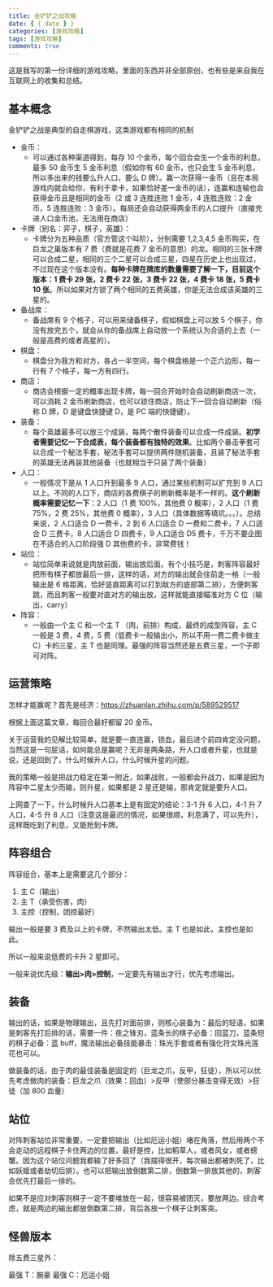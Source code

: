 ```yaml
---
title: 金铲铲之战攻略
date: { { date } }
categories: [游戏攻略]
tags: [游戏攻略]
comments: true
---
```


这是我写的第一份详细的游戏攻略，里面的东西并非全部原创，也有些是来自我在互联网上的收集和总结。

## 基本概念

金铲铲之战是典型的自走棋游戏，这类游戏都有相同的机制

<!-- more -->

- 金币：
  - 可以通过各种渠道得到，每存 10 个金币，每个回合会生一个金币的利息，最多 50 金币生 5 金币利息（假如你有 60 金币，也只会生 5 金币利息，所以多出来的钱要么升人口，要么 D 牌）。赢一次获得一金币（且在本局游戏内就会给你，有利于拿卡，如果恰好差一金币的话），连赢和连输也会获得金币且是相同的金币（2 或 3 连胜连败 1 金币，4 连胜连败：2 金币，5 连胜连败：3 金币）。每局还会自动获得两金币的人口提升（直接充进人口金币池，无法用在商店）
- 卡牌（别名：弈子，棋子，英雄）：
  - 卡牌分为五种品质（官方管这个叫阶），分别需要 1,2,3,4,5 金币购买，在巨龙之巢版本有 7 费（费就是花费 7 金币的意思）的龙。相同的三张卡牌可以合成二星，相同的三个二星可以合成三星，四星在历史上也出现过，不过现在这个版本没有。**每种卡牌在牌库的数量需要了解一下，目前这个版本：1 费卡 29 张，2 费卡 22 张，3 费卡 22 张，4 费卡 18 张，5 费卡 10 张**。所以如果对方锁了两个相同的五费英雄，你是无法合成该英雄的三星的。
- 备战席：
  - 备战席有 9 个格子，可以用来储备棋子，假如棋盘上可以放 5 个棋子，你没有放完五个，就会从你的备战席上自动放一个系统认为合适的上去（一般是高费的或者高星的）。
- 棋盘：
  - 棋盘分为我方和对方，各占一半空间，每个棋盘格是一个正六边形，每一行有 7 个格子，每一方有四行。
- 商店：
  - 商店会根据一定的概率出现卡牌，每一回合开始时会自动刷新商店一次，可以消耗 2 金币刷新商店，也可以锁住商店，防止下一回合自动刷新（俗称 D 牌，D 是键盘快捷键 D，是 PC 端的快捷键）。
- 装备：
  - 每个英雄最多可以放三个成装，每两个散件装备可以合成一件成装。**初学者需要记忆一下合成表，每个装备都有独特的效果**。比如两个暴击拳套可以合成一个秘法手套，秘法手套可以提供两件随机装备，且装了秘法手套的英雄无法再装其他装备（也就相当于只装了两个装备）
- 人口：
  - 一般情况下是从 1 人口升到最多 9 人口，通过某些机制可以扩充到 9 人口以上。不同的人口下，商店的各费棋子的刷新概率是不一样的。**这个刷新概率需要记忆一下**：2 人口（1 费 100%，其他费 0 概率），2 人口（1 费 75%，2 费 25%，其他费 0 概率），3 人口（具体数据等填坑。。。）。总结来说，2 人口适合 D 一费卡，2 到 6 人口适合 D 一费和二费卡，7 人口适合 D 三费卡，8 人口适合 D 四费卡，9 人口适合 D5 费卡，千万不要企图在不适合的人口阶段强 D 其他费的卡，非常费钱！
- 站位：
  - 站位简单来说就是肉放前面，输出放后面。有个小技巧是，刺客阵容最好把所有棋子都放最后一排，这样的话，对方的输出就会往前走一格（一般输出是 6 格距离，恰好竖直距离可以打到敌方的底部第二排），方便刺客跳，而且刺客一般要对直对方的输出放，这样就能直接瞄准对方 C 位（输出，carry）
- 阵容：
  - 一般由一个主 C 和一个主 T （肉，前排）构成，最终的成型阵容，主 C 一般是 3 费，4 费，5 费（低费卡一般输出小，所以不用一费二费卡做主 C）卡的三星，主 T 也是同理。最强的阵容当然还是五费三星，一个子即可对阵。

## 运营策略

怎样才能赢呢？首先是经济：https://zhuanlan.zhihu.com/p/589529517

根据上面这篇文章，每回合最好都留 20 金币。

关于运营我的见解比较简单，就是要一直连赢，锁血，最后进个前四肯定没问题，当然这是一句屁话，如何能总是赢呢？无非是两条路，升人口或者升星，也就是说，还是回到了，什么时候升人口，什么时候升星的问题。

我的策略一般是把战力稳定在第一附近，如果战败，一般都会升战力，如果是因为阵容中二星太少而输，则升星，如果都是 2 星还是输，那肯定就是要升人口。

上网查了一下，什么时候升人口基本上是有固定的结论：3-1 升 6 人口，4-1 升 7 人口，4-5 升 8 人口（注意这是最迟的情况，如果很顺，利息满了，可以先升），这样既吃到了利息，又能抢到卡牌。

## 阵容组合

阵容组合，基本上是需要这几个部分：

1. 主 C（输出）
2. 主 T（承受伤害，肉）
3. 主控（控制，团控最好）

输出一般是要 3 费及以上的卡牌，不然输出太低。主 T 也是如此，主控也是如此。

所以一般来说低费的卡升 2 星即可。

一般来说优先级：**输出>肉>控制**，一定要先有输出才行，优先考虑输出。

## 装备

输出的话，如果是物理输出，且先打对面前排，则核心装备为：最后的轻语，如果是刺客先打后排的话，需要一件：夜之锋刃，蓝条长的棋子必备：回蓝刀，蓝条短的棋子必备：蓝 buff，魔法输出必备技能暴击：珠光手套或者有强化符文珠光莲花也可以。

做装备的话，由于肉的最佳装备是固定的（巨龙之爪，反甲，狂徒），所以可以优先考虑做肉的装备：巨龙之爪（效果：回血）>反甲（使部分暴击变得无效）>狂徒（加 800 血量）

## 站位

对阵刺客站位非常重要，一定要把输出（比如厄运小姐）堵在角落，然后用两个不会走动的远程棋子卡住两边的位置，最好是控，比如稻草人，或者风女，或者螃蟹。因为这个站位问题我都输了好多回了（我摆得很开，每次输出都被刺死了，比如妖姬或者劫切后排）。也可以把输出放倒数第二排，倒数第一排放其他的，刺客会优先打最后一排的。

如果不是应对刺客则棋子一定不要堆放在一起，很容易被团灭，要放两边。综合考虑，就是两边的输出都放倒数第二排，背后各放一个棋子让刺客突。

## 怪兽版本

除五费三星外：

最强 T：腕豪
最强 C：厄运小姐
